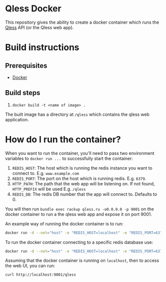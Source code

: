 # Qless Docker

This repository gives the ability to create a docker container which
runs the [Qless](https://github.com/seomoz/qless) API (or the Qless web app).

# Build instructions

## Prerequisites

* [Docker](http://docs.docker.com/engine/installation/)

## Build steps

1. `docker build -t <name of image> .`

The built image has a directory at `/qless` which contains the qless web
application.

# How do I run the container?

When you want to run the container, you'll need to pass two environment
variables to `docker run ...` to successfully start the container:

1. `REDIS_HOST`: The host which is running the redis instance you want
   to connect to. E.g. `www.example.com`
2. `REDIS_PORT`: The port on the host which is running redis. E.g.
   `6379`.
3. `HTTP_PATH`: The path that the web app will be listening on. If not found,  `HTTP_PREFIX` will be used E.g.
   `/qless`
4. `REDIS_DB`: The redis DB number that the app will connect to.  Defaults
   to 0.

You will then run `bundle exec rackup qless.ru -o0.0.0.0 -p 9001` on the
docker container to run a the qless web app and expose it on port 9001.

An example way of running the docker container is to run:

```bash
docker run -d --net="host" -e "REDIS_HOST=localhost" -e "REDIS_PORT=6379" -e "HTTP_PATH=\/qless" <docker_image> bundle exec rackup qless.ru -o0.0.0.0 -p 9001
```

To run the docker container connecting to a specific redis database use:

```bash
docker run -d --net="host" -e "REDIS_HOST=localhost" -e "REDIS_PORT=6379" -e "HTTP_PATH=\/qless"  -e "REDIS_DB=15" <docker_image> bundle exec rackup qless.ru -o0.0.0.0 -p 9001
```

Assuming that the docker container is running on `localhost`, then to
access the web UI, you can run:

```bash
curl http://localhost:9001/qless
```

